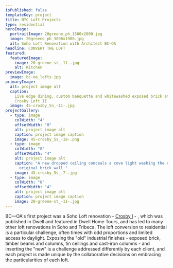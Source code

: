 ```yaml
---
isPublished: false
templateKey: project
title: NYC Loft Projects
type: residential
heroImage:
  portraitImage: 20greene_ph_1500x2000.jpg
  image: 20greene_ph_3800x1900.jpg
  alt: Soho Loft Renovation with Architect BC—OA
headline: CONVERT THE LOFT
featured:
  featuredImage:
    image: 20-greene-st_-11-.jpg
    alt: Kitchen
previewImage:
  image: bc-oa_lofts.jpg
primaryImage:
  alt: project image alt
  caption:
    Live edge dining, custom banquette and whitewashed exposed brick at the
    Crosby Loft II
  image: 45-crosby_5n_-11-.jpg
projectGallery:
  - type: image
    colWidth: "4"
    offsetWidth: "0"
    alt: project image alt
    caption: project image caption
    image: 45-crosby_5s_-18-.png
  - type: image
    colWidth: "8"
    offsetWidth: "4"
    alt: project image alt
    caption: "A new dropped ceiling conceals a cove light washing the exposed
      original brick wall "
    image: 45-crosby_5s_-7-.jpg
  - type: image
    colWidth: "8"
    offsetWidth: "4"
    alt: project image alt
    caption: project image caption
    image: 20-greene-st_-11-.jpg
---
```


BC—OA's first project was a Soho Loft renovation - [Crosby I](https://bc-oa.com/projects/crosby-loft-1/) - , which was published in Dwell and featured in Dwell Home Tours, and has led to many other loft renovations in Soho and Tribeca. The loft conversion to residential is a particular challenge, often times with odd proportions and limited access to daylight. Exposing the "old" industrial finishes - exposed brick, timber beams and columns, tin ceilings and cast-iron columns - and inserting the "new" is a challenge addressed differently by each client, and each project is made unique by the collaborative decisions on embracing the particularities of each loft.
